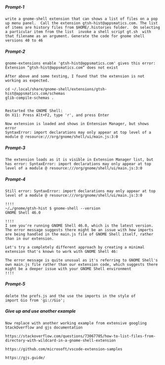 ##### Prompt-1
    write a gnome-shell extension that can shows a list of files on a pop up menu panel.  Call the extension gtsh-hist@appsmatics.com. The list of items are history files from $HOME/.histories folder.  On selecting a particular item from the list  invoke a shell script gt.sh  with that filename as an argument. Generate the code for gnome shell versions 40 to 46



##### Prompt-2 

    gnome-extensions enable 'gtsh-hist@appsmatics.com' gives this error:  Extension “gtsh-hist@appsmatics.com” does not exist

    After above and some testing, I found that the extension is not working as expected. 
    
    cd ~/.local/share/gnome-shell/extensions/gtsh-hist@appsmatics.com/schemas
    glib-compile-schemas .


    Restarted the GNOME Shell:
    On X11: Press Alt+F2, type 'r', and press Enter

    Now extension is loaded and shows in Entension Manager, but shows error
    SyntaxError: import declarations may only appear at top level of a module @ resource:///org/gnome/shell/ui/main.js:3:0


##### Prompt-3
    The extension loads as it is visible in Extension Manager list, but has error: SyntaxError: import declarations may only appear at top level of a module @ resource:///org/gnome/shell/ui/main.js:3:0
    

##### Prompt-4
    Still error: SyntaxError: import declarations may only appear at top level of a module @ resource:///org/gnome/shell/ui/main.js:3:0
    
    !!!!
    ~/…/gnome/gtsh-hist $ gnome-shell --version
    GNOME Shell 46.0
    
    !!!!
    I see you're running GNOME Shell 46.0, which is the latest version. The error message suggests there might be an issue with how imports are being handled in the main.js file of GNOME Shell itself, rather than in our extension.
    
    Let's try a completely different approach by creating a minimal extension that's known to work with GNOME Shell 46:    
    
    The error message is quite unusual as it's referring to GNOME Shell's own main.js file rather than our extension code, which suggests there might be a deeper issue with your GNOME Shell environment    
    !!!!


##### Prompt-5
    
    delete the prefs.js and the use the imports in the style of 
    import Gio from 'gi://Gio';

##### Give up and use another example
    Now replace with another working example from extensive googling
    StackOverflow and gjs documentation
    
    https://stackoverflow.com/questions/73067705/how-to-list-files-from-directory-with-wildcard-in-a-gnome-shell-extension

    https://github.com/microsoft/vscode-extension-samples

    https://gjs.guide/    
    